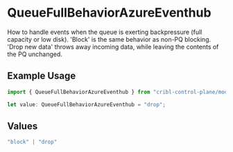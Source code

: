 # QueueFullBehaviorAzureEventhub

How to handle events when the queue is exerting backpressure (full capacity or low disk). 'Block' is the same behavior as non-PQ blocking. 'Drop new data' throws away incoming data, while leaving the contents of the PQ unchanged.

## Example Usage

```typescript
import { QueueFullBehaviorAzureEventhub } from "cribl-control-plane/models/operations";

let value: QueueFullBehaviorAzureEventhub = "drop";
```

## Values

```typescript
"block" | "drop"
```